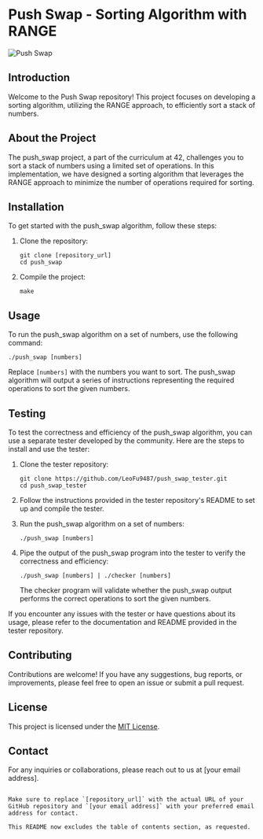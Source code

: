 # Push Swap - Sorting Algorithm with RANGE

![Push Swap](push_swap.png)

## Introduction

Welcome to the Push Swap repository! This project focuses on developing a sorting algorithm, utilizing the RANGE approach, to efficiently sort a stack of numbers.

## About the Project

The push_swap project, a part of the curriculum at 42, challenges you to sort a stack of numbers using a limited set of operations. In this implementation, we have designed a sorting algorithm that leverages the RANGE approach to minimize the number of operations required for sorting.

## Installation

To get started with the push_swap algorithm, follow these steps:

1. Clone the repository:

   ```shell
   git clone [repository_url]
   cd push_swap
   ```

2. Compile the project:

   ```shell
   make
   ```

## Usage

To run the push_swap algorithm on a set of numbers, use the following command:

```shell
./push_swap [numbers]
```

Replace `[numbers]` with the numbers you want to sort. The push_swap algorithm will output a series of instructions representing the required operations to sort the given numbers.

## Testing

To test the correctness and efficiency of the push_swap algorithm, you can use a separate tester developed by the community. Here are the steps to install and use the tester:

1. Clone the tester repository:

   ```shell
   git clone https://github.com/LeoFu9487/push_swap_tester.git
   cd push_swap_tester
   ```

2. Follow the instructions provided in the tester repository's README to set up and compile the tester.

3. Run the push_swap algorithm on a set of numbers:

   ```shell
   ./push_swap [numbers]
   ```

4. Pipe the output of the push_swap program into the tester to verify the correctness and efficiency:

   ```shell
   ./push_swap [numbers] | ./checker [numbers]
   ```

   The checker program will validate whether the push_swap output performs the correct operations to sort the given numbers.

If you encounter any issues with the tester or have questions about its usage, please refer to the documentation and README provided in the tester repository.

## Contributing

Contributions are welcome! If you have any suggestions, bug reports, or improvements, please feel free to open an issue or submit a pull request.

## License

This project is licensed under the [MIT License](LICENSE).

## Contact

For any inquiries or collaborations, please reach out to us at [your email address].

```

Make sure to replace `[repository_url]` with the actual URL of your GitHub repository and `[your email address]` with your preferred email address for contact.

This README now excludes the table of contents section, as requested.
